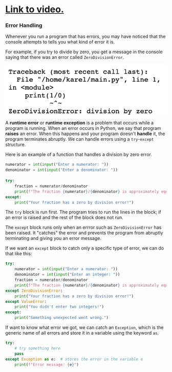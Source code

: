 # [Link to video.](https://www.youtube.com/watch?v=d_zqnHYJsOU&list=PLVD25niNi0BkMe4nxXTL4vFED06M6ccpg)

### Error Handling

Whenever you run a program that has errors, you may have noticed that the console attempts to tells you what kind of error it is. 

For example, if you try to divide by zero, you get a message in the console saying that there was an error called `ZeroDivisionError`.

![](../Images/division_by_zero_.png)

A **runtime error** or **runtime exception** is a problem that occurs while a program is running. When an error occurs in Python, we say that program **raises** an error. When this happens and your program doesn't **handle** it, the program terminates abruptly. We can handle errors using a `try`-`except` structure.

Here is an example of a function that handles a division by zero error.

```python
numerator = int(input("Enter a numerator: "))
denominator = int(input("Enter a denominator: "))

try:
    fraction = numerator/denominator
    print(f"The fraction {numerator}/{denominator} is approximately equal to {fraction}")
except:
    print("Your fraction has a zero by division error!")
```

The `try` block is run first. The program tries to run the lines in the block; if an error is raised and the rest of the block does not run. 

The `except` block runs only when an errror such as `ZeroDivisionError` has been raised. It "catches" the error and prevents the program from abruptly terminating and giving you an error message.

If we want an `except` block to catch only a specific type of error, we can do that like this:

```python
try:
    numerator = int(input("Enter a numerator: "))
    denominator = int(input("Enter an integer: "))
    fraction = numerator/denominator
    print(f"The fraction {numerator}/{denominator} is approximately equal to {fraction}")
except ZeroDivisionError:
    print("Your fraction has a zero by division error!")
except ValueError:
    print("You didn't enter two integers!")
except:
    print("Something unexpected went wrong.")
```

If want to know what error we got, we can catch an `Exception`, which is the generic name of all errors and store it in a variable using the keyword `as`.

```python
try:
    # try something here
    pass
except Exception as e:  # stores the error in the variable e
    print(f"Error message: {e}")
```
